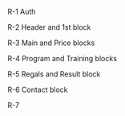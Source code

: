 R-1
Auth

R-2
Header and 1st block

R-3
Main and Price blocks

R-4
Program and Training blocks

R-5
Regals and Result block

R-6 
Contact block

R-7
